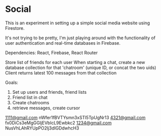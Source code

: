 # Social

This is an experiment in setting up a simple social media website using Firestore.

It's not trying to be pretty, I'm just playing around with the functionality of user authentication and real-time databases in Firebase.

Dependencies: React, Firebase, React Router

Store list of friends for each user
When starting a chat, create a new database collection for that 'chatroom' (unique ID, or concat the two uids)
Client returns latest 100 messages from that collection


Goals:
1. Set up users and friends, friend lists
2. Friend list in chat
3. Create chatrooms
4. retrieve messages, create cursor

1111@gmail.com  nWfer1fBVTYsmn3xSTl5TpUgNr13
4321@gmail.com  fx0DiCs3eMgGGljEVbIcL9Ewbkc2
1234@gmail.com  NusVhLAhRYUpPO2lj3dIGDdwhcH3